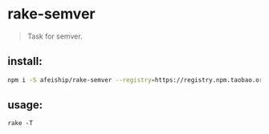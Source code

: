 # rake-semver
> Task for semver.

## install:
```bash
npm i -S afeiship/rake-semver --registry=https://registry.npm.taobao.org
```

## usage:
~~~
rake -T
~~~
